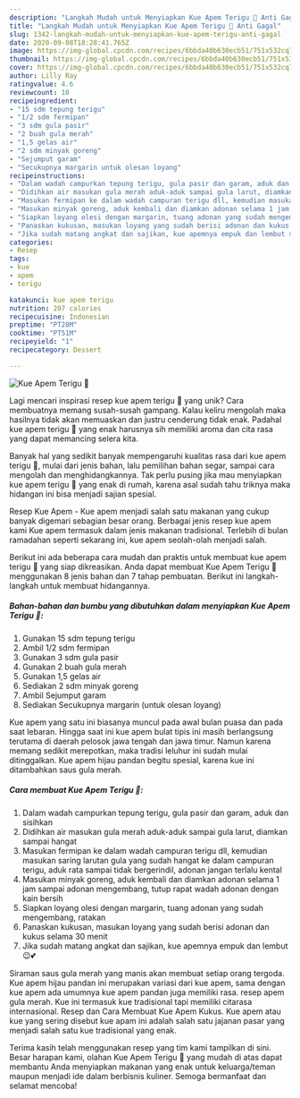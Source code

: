 ```yaml
---
description: "Langkah Mudah untuk Menyiapkan Kue Apem Terigu 🍁 Anti Gagal"
title: "Langkah Mudah untuk Menyiapkan Kue Apem Terigu 🍁 Anti Gagal"
slug: 1342-langkah-mudah-untuk-menyiapkan-kue-apem-terigu-anti-gagal
date: 2020-09-08T18:28:41.765Z
image: https://img-global.cpcdn.com/recipes/6bbda40b630ecb51/751x532cq70/kue-apem-terigu-🍁-foto-resep-utama.jpg
thumbnail: https://img-global.cpcdn.com/recipes/6bbda40b630ecb51/751x532cq70/kue-apem-terigu-🍁-foto-resep-utama.jpg
cover: https://img-global.cpcdn.com/recipes/6bbda40b630ecb51/751x532cq70/kue-apem-terigu-🍁-foto-resep-utama.jpg
author: Lilly Ray
ratingvalue: 4.6
reviewcount: 10
recipeingredient:
- "15 sdm tepung terigu"
- "1/2 sdm fermipan"
- "3 sdm gula pasir"
- "2 buah gula merah"
- "1,5 gelas air"
- "2 sdm minyak goreng"
- "Sejumput garam"
- "Secukupnya margarin untuk olesan loyang"
recipeinstructions:
- "Dalam wadah campurkan tepung terigu, gula pasir dan garam, aduk dan sisihkan"
- "Didihkan air masukan gula merah aduk-aduk sampai gula larut, diamkan sampai hangat"
- "Masukan fermipan ke dalam wadah campuran terigu dll, kemudian masukan saring larutan gula yang sudah hangat ke dalam campuran terigu, aduk rata sampai tidak bergerindil, adonan jangan terlalu kental"
- "Masukan minyak goreng, aduk kembali dan diamkan adonan selama 1 jam sampai adonan mengembang, tutup rapat wadah adonan dengan kain bersih"
- "Siapkan loyang olesi dengan margarin, tuang adonan yang sudah mengembang, ratakan"
- "Panaskan kukusan, masukan loyang yang sudah berisi adonan dan kukus selama 30 menit"
- "Jika sudah matang angkat dan sajikan, kue apemnya empuk dan lembut 😉💕"
categories:
- Resep
tags:
- kue
- apem
- terigu

katakunci: kue apem terigu 
nutrition: 207 calories
recipecuisine: Indonesian
preptime: "PT28M"
cooktime: "PT51M"
recipeyield: "1"
recipecategory: Dessert

---
```



![Kue Apem Terigu 🍁](https://img-global.cpcdn.com/recipes/6bbda40b630ecb51/751x532cq70/kue-apem-terigu-🍁-foto-resep-utama.jpg)

Lagi mencari inspirasi resep kue apem terigu 🍁 yang unik? Cara membuatnya memang susah-susah gampang. Kalau keliru mengolah maka hasilnya tidak akan memuaskan dan justru cenderung tidak enak. Padahal kue apem terigu 🍁 yang enak harusnya sih memiliki aroma dan cita rasa yang dapat memancing selera kita.

Banyak hal yang sedikit banyak mempengaruhi kualitas rasa dari kue apem terigu 🍁, mulai dari jenis bahan, lalu pemilihan bahan segar, sampai cara mengolah dan menghidangkannya. Tak perlu pusing jika mau menyiapkan kue apem terigu 🍁 yang enak di rumah, karena asal sudah tahu triknya maka hidangan ini bisa menjadi sajian spesial.

Resep Kue Apem - Kue apem menjadi salah satu makanan yang cukup banyak digemari sebagian besar orang. Berbagai jenis resep kue apem kami Kue apem termasuk dalam jenis makanan tradisional. Terlebih di bulan ramadahan seperti sekarang ini, kue apem seolah-olah menjadi salah.


Berikut ini ada beberapa cara mudah dan praktis untuk membuat kue apem terigu 🍁 yang siap dikreasikan. Anda dapat membuat Kue Apem Terigu 🍁 menggunakan 8 jenis bahan dan 7 tahap pembuatan. Berikut ini langkah-langkah untuk membuat hidangannya.

<!--inarticleads1-->

##### Bahan-bahan dan bumbu yang dibutuhkan dalam menyiapkan Kue Apem Terigu 🍁:

1. Gunakan 15 sdm tepung terigu
1. Ambil 1/2 sdm fermipan
1. Gunakan 3 sdm gula pasir
1. Gunakan 2 buah gula merah
1. Gunakan 1,5 gelas air
1. Sediakan 2 sdm minyak goreng
1. Ambil Sejumput garam
1. Sediakan Secukupnya margarin (untuk olesan loyang)


Kue apem yang satu ini biasanya muncul pada awal bulan puasa dan pada saat lebaran. Hingga saat ini kue apem bulat tipis ini masih berlangsung terutama di daerah pelosok jawa tengah dan jawa timur. Namun karena memang sedikit merepotkan, maka tradisi leluhur ini sudah mulai ditinggalkan. Kue apem hijau pandan begitu spesial, karena kue ini ditambahkan saus gula merah. 

<!--inarticleads2-->

##### Cara membuat Kue Apem Terigu 🍁:

1. Dalam wadah campurkan tepung terigu, gula pasir dan garam, aduk dan sisihkan
1. Didihkan air masukan gula merah aduk-aduk sampai gula larut, diamkan sampai hangat
1. Masukan fermipan ke dalam wadah campuran terigu dll, kemudian masukan saring larutan gula yang sudah hangat ke dalam campuran terigu, aduk rata sampai tidak bergerindil, adonan jangan terlalu kental
1. Masukan minyak goreng, aduk kembali dan diamkan adonan selama 1 jam sampai adonan mengembang, tutup rapat wadah adonan dengan kain bersih
1. Siapkan loyang olesi dengan margarin, tuang adonan yang sudah mengembang, ratakan
1. Panaskan kukusan, masukan loyang yang sudah berisi adonan dan kukus selama 30 menit
1. Jika sudah matang angkat dan sajikan, kue apemnya empuk dan lembut 😉💕


Siraman saus gula merah yang manis akan membuat setiap orang tergoda. Kue apem hijau pandan ini merupakan variasi dari kue apem, sama dengan kue apem ada umumnya kue apem pandan juga memiliki rasa. resep apem gula merah. Kue ini termasuk kue tradisional tapi memiliki citarasa internasional. Resep dan Cara Membuat Kue Apem Kukus. Kue apem atau kue yang sering disebut kue apam ini adalah salah satu jajanan pasar yang menjadi salah satu kue tradisional yang enak. 

Terima kasih telah menggunakan resep yang tim kami tampilkan di sini. Besar harapan kami, olahan Kue Apem Terigu 🍁 yang mudah di atas dapat membantu Anda menyiapkan makanan yang enak untuk keluarga/teman maupun menjadi ide dalam berbisnis kuliner. Semoga bermanfaat dan selamat mencoba!
